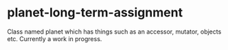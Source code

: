 # planet-long-term-assignment
Class named planet which has things such as an accessor, mutator, objects etc. Currently a work in progress.
